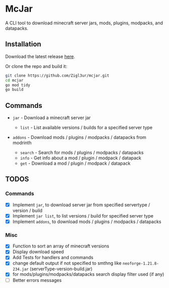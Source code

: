 # McJar

A CLI tool to download minecraft server jars, mods, plugins, modpacks, and datapacks.

## Installation

Download the latest release [here](https://github.com/Zigl3ur/mcjar/releases).

Or clone the repo and build it:

```bash
git clone https://github.com/Zigl3ur/mcjar.git
cd mcjar
go mod tidy
go build
```

## Commands

- `jar` - Download a minecraft server jar

  - `list` - List available versions / builds for a specified server type

- `addons` - Download mods / plugins / modpacks / datapacks from modrinth
  - `search` - Search for mods / plugins / modpacks / datapacks
  - `info` - Get info about a mod / plugin / modpack / datapack
  - `get` - Download a mod / plugin / modpack / datapack

## TODOS

### Commands

- [x] Implement `jar`, to download server jar from specified servertype / version / build
- [x] Implement `jar list`, to list versions / build for specified server type
- [x] Implement `addons`, to download mods / plugins / modpacks / datapacks

### Misc

- [x] Function to sort an array of minecraft versions
- [x] Display download speed
- [x] Add Tests for handlers and commands
- [x] change default output if not specified to smthng like `neoforge-1.21.8-234.jar` (serverType-version-build.jar)
- [x] for mods/plugins/modpacks/datapacks search display filter used (if any)
- [ ] Better errors messages
